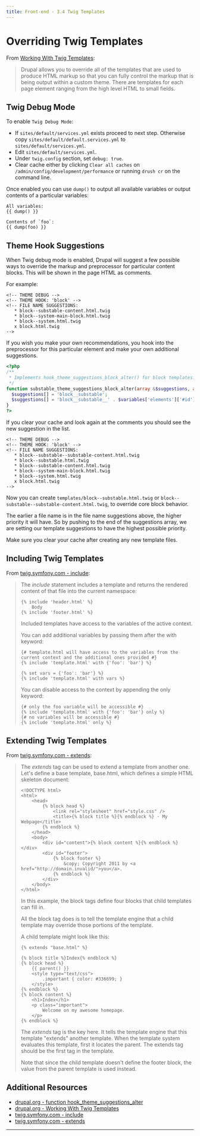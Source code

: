 ```yaml
---
title: Front-end - 3.4 Twig Templates
---
```


# Overriding Twig Templates

From [Working With Twig Templates](https://www.drupal.org/docs/develop/theming-drupal/twig-in-drupal/working-with-twig-templates):
> Drupal allows you to override all of the templates that are used to produce HTML markup so that you can fully control the markup that is being output within a custom theme. There are templates for each page element ranging from the high level HTML to small fields.

## Twig Debug Mode
To enable `Twig Debug Mode`:

- If `sites/default/services.yml` exists proceed to next step. Otherwise copy `sites/default/default.services.yml` to `sites/default/services.yml`.
- Edit `sites/default/services.yml`.
- Under `twig.config` section, set `debug: true`.
- Clear cache either by clicking `Clear all caches` on `/admin/config/development/performance` or running `drush cr` on the command line.

Once enabled you can use `dump()` to output all available variables or output contents of a particular variables:

```
All variables:
{{ dump() }}

Contents of `foo`:
{{ dump(foo) }}
```

## Theme Hook Suggestions

When Twig debug mode is enabled, Drupal will suggest a few possible ways to override the markup and preprocessor for particular content blocks. This will be shown in the page HTML as comments.

For example:

```html+php
<!-- THEME DEBUG -->
<!-- THEME HOOK: 'block' -->
<!-- FILE NAME SUGGESTIONS:
   * block--substable-content.html.twig
   * block--system-main-block.html.twig
   * block--system.html.twig
   x block.html.twig
-->
```

If you wish you make your own recommendations, you hook into the preprocessor
for this particular element and make your own additional suggestions.

```php
<?php
/**
 * Implements hook_theme_suggestions_block_alter() for block templates.
 */
function substable_theme_suggestions_block_alter(array &$suggestions, array $variables) {
  $suggestions[] = 'block__substable';
  $suggestions[] = 'block__substable__' . $variables['elements']['#id'];
}
?>
```

If you clear your cache and look again at the comments you should see the new
suggestion in the list.
```html+php
<!-- THEME DEBUG -->
<!-- THEME HOOK: 'block' -->
<!-- FILE NAME SUGGESTIONS:
   * block--substable--substable-content.html.twig
   * block--substable.html.twig
   * block--substable-content.html.twig
   * block--system-main-block.html.twig
   * block--system.html.twig
   x block.html.twig
-->
```

Now you can create `templates/block--substable.html.twig` or `block--substable--substable-content.html.twig`, to override core block behavior.

The earlier a file name is in the file name suggestions above, the higher
priority it will have. So by pushing to the end of the suggestions array, we are
setting our template suggestions to have the highest possible priority.

Make sure you clear your cache after creating any new template files.

## Including Twig Templates

From [twig.symfony.com - include](https://twig.symfony.com/doc/3.x/tags/include.html):

> The _include_ statement includes a template and returns the rendered content of that file into the current namespace:
>
> ```
> {% include 'header.html' %}
>     Body
> {% include 'footer.html' %}
> ```
> Included templates have access to the variables of the active context.
>
> You can add additional variables by passing them after the with keyword:
>
> ```
> {# template.html will have access to the variables from the current context and the additional ones provided #}
> {% include 'template.html' with {'foo': 'bar'} %}
>
> {% set vars = {'foo': 'bar'} %}
> {% include 'template.html' with vars %}
> ```
> You can disable access to the context by appending the only keyword:
>
> ```
> {# only the foo variable will be accessible #}
> {% include 'template.html' with {'foo': 'bar'} only %}
> {# no variables will be accessible #}
> {% include 'template.html' only %}
> ```

## Extending Twig Templates

From [twig.symfony.com - extends](https://twig.symfony.com/doc/3.x/tags/extends.html#extends):

> The _extends_ tag can be used to extend a template from another one.
> Let's define a base template, base.html, which defines a simple HTML skeleton document:
>
> ```
> <!DOCTYPE html>
> <html>
>     <head>
>         {% block head %}
>             <link rel="stylesheet" href="style.css" />
>             <title>{% block title %}{% endblock %} - My Webpage</title>
>         {% endblock %}
>     </head>
>     <body>
>         <div id="content">{% block content %}{% endblock %}</div>
>         <div id="footer">
>             {% block footer %}
>                 &copy; Copyright 2011 by <a href="http://domain.invalid/">you</a>.
>             {% endblock %}
>         </div>
>     </body>
> </html>
> ```
>
> In this example, the block tags define four blocks that child templates can fill in.
>
> All the block tag does is to tell the template engine that a child template may override those portions of the template.
>
> A child template might look like this:
>
> ```
> {% extends "base.html" %}
>
> {% block title %}Index{% endblock %}
> {% block head %}
>     {{ parent() }}
>     <style type="text/css">
>         .important { color: #336699; }
>     </style>
> {% endblock %}
> {% block content %}
>     <h1>Index</h1>
>     <p class="important">
>         Welcome on my awesome homepage.
>     </p>
> {% endblock %}
> ```
>
> The _extends_ tag is the key here. It tells the template engine that this template "extends" another template. When the template system evaluates this template, first it locates the parent. The extends tag should be the first tag in the template.
>
> Note that since the child template doesn't define the footer block, the value from the parent template is used instead.

## Additional Resources
- [drupal.org - function hook_theme_suggestions_alter](https://api.drupal.org/api/drupal/core%21lib%21Drupal%21Core%21Render%21theme.api.php/function/hook_theme_suggestions_alter/8.3.x)
- [drupal.org - Working With Twig Templates](https://www.drupal.org/docs/develop/theming-drupal/twig-in-drupal/working-with-twig-templates)
- [twig.symfony.com - include](https://twig.symfony.com/doc/3.x/tags/include.html)
- [twig.symfony.com - extends](https://twig.symfony.com/doc/3.x/tags/extends.html#extends)

---

